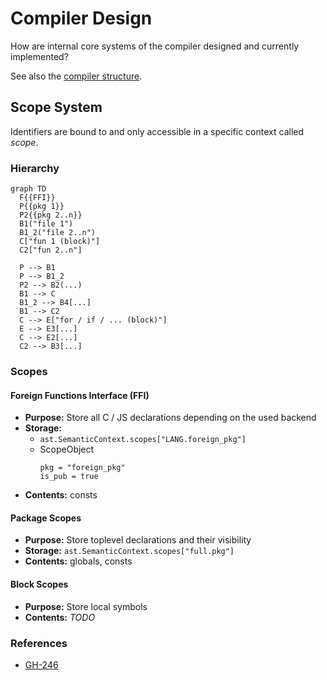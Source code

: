 # Compiler Design
How are internal core systems of the compiler designed and currently implemented?

See also the [compiler structure](../development/structure.md#compiler-structure).


## Scope System
Identifiers are bound to and only accessible in a specific context called _scope_.

### Hierarchy
```mermaid
graph TD
  F{{FFI}}
  P{{pkg 1}}
  P2{{pkg 2..n}}
  B1("file 1")
  B1_2("file 2..n")
  C["fun 1 (block)"]
  C2["fun 2..n"]

  P --> B1
  P --> B1_2
  P2 --> B2(...)
  B1 --> C
  B1_2 --> B4[...]
  B1 --> C2
  C --> E["for / if / ... (block)"]
  E --> E3[...]
  C --> E2[...]
  C2 --> B3[...]
```

### Scopes
#### Foreign Functions Interface (FFI)
- **Purpose:** Store all C / JS declarations depending on the used backend
- **Storage:**
  - `ast.SemanticContext.scopes["LANG.foreign_pkg"]`
  - ScopeObject
    ```bait
    pkg = "foreign_pkg"
    is_pub = true
    ```
- **Contents:** consts

#### Package Scopes
- **Purpose:** Store toplevel declarations and their visibility
- **Storage:** `ast.SemanticContext.scopes["full.pkg"]`
- **Contents:** globals, consts

#### Block Scopes
- **Purpose:** Store local symbols
- **Contents:** _TODO_


### References
- [GH-246](https://github.com/bait-lang/bait/issues/246)
